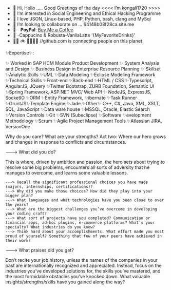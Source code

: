 - 👋 Hi, Hello ..... Good Greetings of the day <<<< I’m kongali1720 >>>> 
- 👀 I’m interested in Social Engineering and Ethical Hacking Programme
- 🌱 I love JSON, Linux-based, PHP, Python, bash, clang and MySql 
- 💞️ I’m looking to collaborate on ... 64148b08f28ca.site.me
- 🍺 - **PayPal**: [Buy Me a Coffee](https://www.paypal.me/bungtempong99) 
- 🍺 -Cappucino & Robusta-VanilaLatte '{MyFavoriteDrinks}'
- 👋🏾 🚲 🏃🏂🏽🥌 //github.com is connecting people on this planet
<!--- 🥌>>>save our planet with love n peace >> no war >> no racism >> no drugs >> no terrorism >> no smoking no entry 🌱

<!---
Experience of more than ✨23 years✨ in IT dealing with wide range of applications and platforms, experience within multi-tier environments configuration, implementation, solution architect and teams leading roles. Delivered/ deployed mission critical applications/ solutions for world-wide customers on high availability productions environment’s application layer. Introduced/ implemented number of change control process, configuration management policies/ documents within project life cycle.

---> ✨Expertise✨: 

✨ Worked in SAP HCM Module Product Development ✨ System Analysis and Design ✨ Business Design in Enterprise Resource Planning ✨ Skillset ✨Analytic Skills ✨UML ✨Data Modeling ✨Eclipse Modeling Framework ✨Technical Skills ✨Front-end ✨Back-end ✨HTML / CSS ✨Typescript, AngularJS, JQuery ✨Twitter Bootstrap, ZURB Foundation, Semantic UI ✨Spring Framework, ASP.NET MVC/ Web API ✨ NodeJS, ExpressJS, SocketIO ✨ORM ✨Entity Framework, ✨ibernate ✨Task Runner ✨GruntJS✨Template Engine ✨Jade ✨Other✨ C++, C#, Java, XML, XSLT, SQL, JavaScript ✨Data ware house ✨MSSQL, Oracle, Elastic Search ✨Version Controls ✨Git ✨SVN (Subeclipse) ✨Software ✨evelopment Methodology ✨Scrum ✨Agile Project Management Tools ✨Atlassian JIRA, VersionOne 

<!--- kongali1720 is a ✨ special ✨ repository because its `README.md` (this file) appears on your GitHub profile.
You can click the Preview link to take a look at your changes.

---> Why do you care?

<!--- A good setup should quickly establish our hero’s origins and affinities and create an authentic frame that will support the rest of the story:
Think back to your past, all the way to your childhood. Who were your heroes?
What did you enjoy doing? What were your passions, talents, and interests
When did you first think: “I’m going to be a software developer”?
Is there any moment in your past you would like to relive?
What turning points in your life stand out?

---> What are your strengths?

<!--- Think about the problems that only you can solve.
On what do teachers, teammates, or friends usually compliment you?
Remember that we tend to underestimate or minimize our strengths. The Reflected Best-Self Exercise (Roberts et al., 2005), created at the University of Michigan, helps you mitigate this. In essence, you ask 15–20 people close to you to write stories about you at your best, then analyze the feedback for strengths, weaknesses, enablers, and blockers. More on that here.

---> Act two: Where our hero grows and changes in response to conflicts and circumstances.

---> What did you do?

This is where, driven by ambition and passion, the hero sets about trying to resolve some big problems, encounters all sorts of adversity that he manages to overcome, and learns some valuable lessons.

    ---> Recall the significant professional choices you have made (majors, internships, certifications)?
    ---> Why did you make those choices? How did they play into your bigger plan?
    ---> What languages and what technologies have you been close to over the years?
    ---> What are the biggest challenges you’ve overcome in developing your coding craft?
    ---> What sort of projects have you completed? Communication or financial apps, ad-hoc plugins, e-commerce platforms? What’s your specialty? What industries do you know?
    ---> Think hard about your accomplishments. What effort made you most proud of yourself? Something that few of your peers have achieved in their work?
    
---> What praises did you get?

Don’t recite your job history, unless the names of the companies in your past are internationally recognized and appreciated. Instead, focus on the industries you’ve developed solutions for, the skills you’ve mastered, and the most formidable obstacles you’ve knocked down.
What valuable insights/strengths/skills have you gained along the way?
